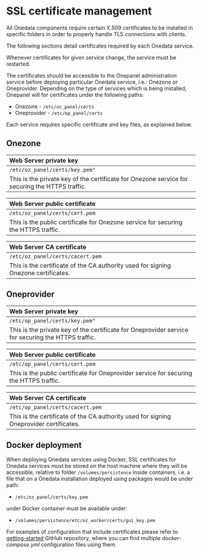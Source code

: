 # SSL certificate management

All Onedata components require certain X.509 certificates to be installed in specific folders in order to properly handle TLS connections with clients.

The following sections detail certificates required by each Onedata service.

Whenever certificates for given service change, the service must be restarted.

The certificates should be accessible to the Onepanel administration service before deploying particular Onedata service, i.e.: Onezone or Oneprovider. Depending on the type of services which is being installed, Onepanel will for certificates under the following paths:
* Onezone - `/etc/oz_panel/certs`
* Oneprovider - `/etc/op_panel/certs`

Each service requires specific certificate and key files, as explained below.

## Onezone

| Web Server private key |
|:-----------------|
| `/etc/oz_panel/certs/key.pem"` |
| This is the private key of the certificate for Onezone service for securing the HTTPS traffic. |

| Web Server public certificate |
|:-----------------|
| `/etc/oz_panel/certs/cert.pem` |
| This is the public certificate for Onezone service for securing the HTTPS traffic. |

| Web Server CA certificate |
|:-----------------|
| `/etc/oz_panel/certs/cacert.pem` |
| This is the certificate of the CA authority used for signing Onezone certificates. |

## Oneprovider

| Web Server private key |
|:-----------------|
| `/etc/op_panel/certs/key.pem"` |
| This is the private key of the certificate for Oneprovider service for securing the HTTPS traffic. |

| Web Server public certificate |
|:-----------------|
| `/etc/op_panel/certs/cert.pem` |
| This is the public certificate for Oneprovider service for securing the HTTPS traffic. |

| Web Server CA certificate |
|:-----------------|
| `/etc/op_panel/certs/cacert.pem` |
| This is the certificate of the CA authority used for signing Oneprovider certificates. |


## Docker deployment
When deploying Onedata services using Docker, SSL certificates for Onedata services must be stored on the host machine where they will be accessible, relative to folder `/volumes/persistence` inside containers, i.e. a file that on a Onedata installation deployed using packages would be under path:

* `/etc/oz_panel/certs/key.pem`

under Docker container must be available under:

* `/volumes/persistence/etc/oz_worker/certs/gui_key.pem`

For examples of configuration that include certificates please refer to [getting-started](https://github.com/onedata/getting-started) GitHub repository, where you can find multiple *docker-compose.yml* configuration files using them. 
